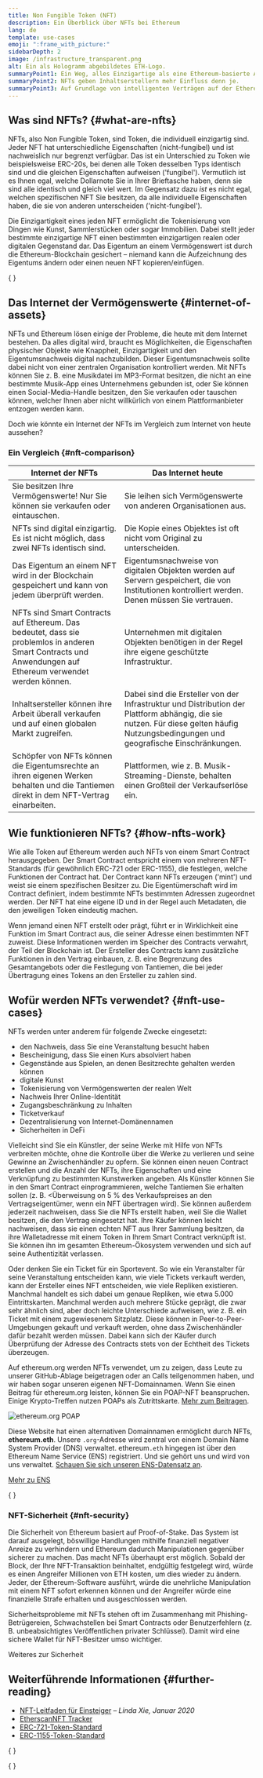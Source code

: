 ```yaml
---
title: Non Fungible Token (NFT)
description: Ein Überblick über NFTs bei Ethereum
lang: de
template: use-cases
emoji: ":frame_with_picture:"
sidebarDepth: 2
image: /infrastructure_transparent.png
alt: Ein als Hologramm abgebildetes ETH-Logo.
summaryPoint1: Ein Weg, alles Einzigartige als eine Ethereum-basierte Anlage darzustellen.
summaryPoint2: NFTs geben Inhaltserstellern mehr Einfluss denn je.
summaryPoint3: Auf Grundlage von intelligenten Verträgen auf der Ethereum-Blockchain.
---
```


## Was sind NFTs? {#what-are-nfts}

NFTs, also Non Fungible Token, sind Token, die individuell einzigartig sind. Jeder NFT hat unterschiedliche Eigenschaften (nicht-fungibel) und ist nachweislich nur begrenzt verfügbar. Das ist ein Unterschied zu Token wie beispielsweise ERC-20s, bei denen alle Token desselben Typs identisch sind und die gleichen Eigenschaften aufweisen ('fungibel'). Vermutlich ist es Ihnen egal, welche Dollarnote Sie in Ihrer Brieftasche haben, denn sie sind alle identisch und gleich viel wert. Im Gegensatz dazu _ist_ es nicht egal, welchen spezifischen NFT Sie besitzen, da alle individuelle Eigenschaften haben, die sie von anderen unterscheiden ('nicht-fungibel').

Die Einzigartigkeit eines jeden NFT ermöglicht die Tokenisierung von Dingen wie Kunst, Sammlerstücken oder sogar Immobilien. Dabei stellt jeder bestimmte einzigartige NFT einen bestimmten einzigartigen realen oder digitalen Gegenstand dar. Das Eigentum an einem Vermögenswert ist durch die Ethereum-Blockchain gesichert – niemand kann die Aufzeichnung des Eigentums ändern oder einen neuen NFT kopieren/einfügen.

{
<YouTube id="Xdkkux6OxfM" />
}

## Das Internet der Vermögenswerte {#internet-of-assets}

NFTs und Ethereum lösen einige der Probleme, die heute mit dem Internet bestehen. Da alles digital wird, braucht es Möglichkeiten, die Eigenschaften physischer Objekte wie Knappheit, Einzigartigkeit und den Eigentumsnachweis digital nachzubilden. Dieser Eigentumsnachweis sollte dabei nicht von einer zentralen Organisation kontrolliert werden. Mit NFTs können Sie z. B. eine Musikdatei im MP3-Format besitzen, die nicht an eine bestimmte Musik-App eines Unternehmens gebunden ist, oder Sie können einen Social-Media-Handle besitzen, den Sie verkaufen oder tauschen können, welcher Ihnen aber nicht willkürlich von einem Plattformanbieter entzogen werden kann.

Doch wie könnte ein Internet der NFTs im Vergleich zum Internet von heute aussehen?

### Ein Vergleich {#nft-comparison}

| Internet der NFTs                                                                                                                                          | Das Internet heute                                                                                                                                                                    |
| ---------------------------------------------------------------------------------------------------------------------------------------------------------- | ------------------------------------------------------------------------------------------------------------------------------------------------------------------------------------- |
| Sie besitzen Ihre Vermögenswerte! Nur Sie können sie verkaufen oder eintauschen.                                                                           | Sie leihen sich Vermögenswerte von anderen Organisationen aus.                                                                                                                        |
| NFTs sind digital einzigartig. Es ist nicht möglich, dass zwei NFTs identisch sind.                                                                        | Die Kopie eines Objektes ist oft nicht vom Original zu unterscheiden.                                                                                                                 |
| Das Eigentum an einem NFT wird in der Blockchain gespeichert und kann von jedem überprüft werden.                                                          | Eigentumsnachweise von digitalen Objekten werden auf Servern gespeichert, die von Institutionen kontrolliert werden. Denen müssen Sie vertrauen.                                      |
| NFTs sind Smart Contracts auf Ethereum. Das bedeutet, dass sie problemlos in anderen Smart Contracts und Anwendungen auf Ethereum verwendet werden können. | Unternehmen mit digitalen Objekten benötigen in der Regel ihre eigene geschützte Infrastruktur.                                                                                       |
| Inhaltsersteller können ihre Arbeit überall verkaufen und auf einen globalen Markt zugreifen.                                                              | Dabei sind die Ersteller von der Infrastruktur und Distribution der Plattform abhängig, die sie nutzen. Für diese gelten häufig Nutzungsbedingungen und geografische Einschränkungen. |
| Schöpfer von NFTs können die Eigentumsrechte an ihren eigenen Werken behalten und die Tantiemen direkt in dem NFT-Vertrag einarbeiten.                     | Plattformen, wie z. B. Musik-Streaming-Dienste, behalten einen Großteil der Verkaufserlöse ein.                                                                                       |

## Wie funktionieren NFTs? {#how-nfts-work}

Wie alle Token auf Ethereum werden auch NFTs von einem Smart Contract herausgegeben. Der Smart Contract entspricht einem von mehreren NFT-Standards (für gewöhnlich ERC-721 oder ERC-1155), die festlegen, welche Funktionen der Contract hat. Der Contract kann NFTs erzeugen ('mint') und weist sie einem spezifischen Besitzer zu. Die Eigentümerschaft wird im Contract definiert, indem bestimmte NFTs bestimmten Adressen zugeordnet werden. Der NFT hat eine eigene ID und in der Regel auch Metadaten, die den jeweiligen Token eindeutig machen.

Wenn jemand einen NFT erstellt oder prägt, führt er in Wirklichkeit eine Funktion im Smart Contract aus, die seiner Adresse einen bestimmten NFT zuweist. Diese Informationen werden im Speicher des Contracts verwahrt, der Teil der Blockchain ist. Der Ersteller des Contracts kann zusätzliche Funktionen in den Vertrag einbauen, z. B. eine Begrenzung des Gesamtangebots oder die Festlegung von Tantiemen, die bei jeder Übertragung eines Tokens an den Ersteller zu zahlen sind.

## Wofür werden NFTs verwendet? {#nft-use-cases}

NFTs werden unter anderem für folgende Zwecke eingesetzt:

- den Nachweis, dass Sie eine Veranstaltung besucht haben
- Bescheinigung, dass Sie einen Kurs absolviert haben
- Gegenstände aus Spielen, an denen Besitzrechte gehalten werden können
- digitale Kunst
- Tokenisierung von Vermögenswerten der realen Welt
- Nachweis Ihrer Online-Identität
- Zugangsbeschränkung zu Inhalten
- Ticketverkauf
- Dezentralisierung von Internet-Domänennamen
- Sicherheiten in DeFi

Vielleicht sind Sie ein Künstler, der seine Werke mit Hilfe von NFTs verbreiten möchte, ohne die Kontrolle über die Werke zu verlieren und seine Gewinne an Zwischenhändler zu opfern. Sie können einen neuen Contract erstellen und die Anzahl der NFTs, ihre Eigenschaften und eine Verknüpfung zu bestimmten Kunstwerken angeben. Als Künstler können Sie in den Smart Contract einprogrammieren, welche Tantiemen Sie erhalten sollen (z. B. <Überweisung on 5 % des Verkaufspreises an den Vertragseigentümer, wenn ein NFT übertragen wird). Sie können außerdem jederzeit nachweisen, dass Sie die NFTs erstellt haben, weil Sie die Wallet besitzen, die den Vertrag eingesetzt hat. Ihre Käufer können leicht nachweisen, dass sie einen echten NFT aus Ihrer Sammlung besitzen, da ihre Walletadresse mit einem Token in Ihrem Smart Contract verknüpft ist. Sie können ihn im gesamten Ethereum-Ökosystem verwenden und sich auf seine Authentizität verlassen.

Oder denken Sie ein Ticket für ein Sportevent. So wie ein Veranstalter für seine Veranstaltung entscheiden kann, wie viele Tickets verkauft werden, kann der Ersteller eines NFT entscheiden, wie viele Repliken existieren. Manchmal handelt es sich dabei um genaue Repliken, wie etwa 5.000 Eintrittskarten. Manchmal werden auch mehrere Stücke geprägt, die zwar sehr ähnlich sind, aber doch leichte Unterschiede aufweisen, wie z. B. ein Ticket mit einem zugewiesenem Sitzplatz. Diese können in Peer-to-Peer-Umgebungen gekauft und verkauft werden, ohne dass Zwischenhändler dafür bezahlt werden müssen. Dabei kann sich der Käufer durch Überprüfung der Adresse des Contracts stets von der Echtheit des Tickets überzeugen.

Auf ethereum.org werden NFTs verwendet, um zu zeigen, dass Leute zu unserer GitHub-Ablage beigetragen oder an Calls teilgenommen haben, und wir haben sogar unseren eigenen NFT-Domainnamen. Wenn Sie einen Beitrag für ethereum.org leisten, können Sie ein POAP-NFT beanspruchen. Einige Krypto-Treffen nutzen POAPs als Zutrittskarte. [Mehr zum Beitragen](/contributing/#poap).

![ethereum.org POAP](./poap.png)

Diese Website hat einen alternativen Domainnamen ermöglicht durch NFTs, **ethereum.eth**. Unsere `.org`-Adresse wird zentral von einem Domain Name System Provider (DNS) verwaltet. ethereum`.eth` hingegen ist über den Ethereum Name Service (ENS) registriert. Und sie gehört uns und wird von uns verwaltet. [Schauen Sie sich unseren ENS-Datensatz an](https://app.ens.domains/name/ethereum.eth).

[Mehr zu ENS](https://app.ens.domains)

{
<Divider />
}

### NFT-Sicherheit {#nft-security}

Die Sicherheit von Ethereum basiert auf Proof-of-Stake. Das System ist darauf ausgelegt, böswillige Handlungen mithilfe finanziell negativer Anreize zu verhindern und Ethereum dadurch Manipulationen gegenüber sicherer zu machen. Das macht NFTs überhaupt erst möglich. Sobald der Block, der Ihre NFT-Transaktion beinhaltet, endgültig festgelegt wird, würde es einen Angreifer Millionen von ETH kosten, um dies wieder zu ändern. Jeder, der Ethereum-Software ausführt, würde die unehrliche Manipulation mit einem NFT sofort erkennen können und der Angreifer würde eine finanzielle Strafe erhalten und ausgeschlossen werden.

Sicherheitsprobleme mit NFTs stehen oft im Zusammenhang mit Phishing-Betrügereien, Schwachstellen bei Smart Contracts oder Benutzerfehlern (z. B. unbeabsichtigtes Veröffentlichen privater Schlüssel). Damit wird eine sichere Wallet für NFT-Besitzer umso wichtiger.

<ButtonLink to="/security/">
  Weiteres zur Sicherheit
</ButtonLink>

## Weiterführende Informationen {#further-reading}

- [NFT-Leitfaden für Einsteiger](https://linda.mirror.xyz/df649d61efb92c910464a4e74ae213c4cab150b9cbcc4b7fb6090fc77881a95d) – _Linda Xie, Januar 2020_
- [EtherscanNFT Tracker](https://etherscan.io/nft-top-contracts)
- [ERC-721-Token-Standard](/developers/docs/standards/tokens/erc-721/)
- [ERC-1155-Token-Standard](/developers/docs/standards/tokens/erc-1155/)

{
<Divider />
}

{
<QuizWidget quizKey="nfts" />
}
